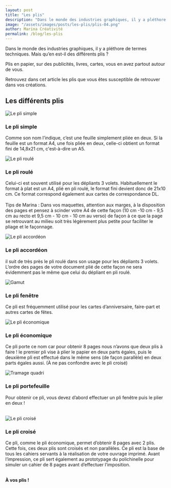 ```yaml
---
layout: post
title: "Les plis"
description: "Dans le monde des industries graphiques, il y a pléthore de termes techniques. Mais qu’en est-il des différents plis ?"
image: "/assets/images/posts/les-plis/plis-04.png"
author: Marina Créativité
permalink: /blog/les-plis
---
```

Dans le monde des industries graphiques, il y a pléthore de termes techniques. Mais qu’en est-il des différents plis ?

Plis en papier, sur des publicités, livres, cartes, vous en avez partout autour de vous. 

Retrouvez dans cet article les plis que vous êtes susceptible de retrouver dans vos créations.

## Les différents plis
<div class="container container-row centered-content">
    <div>
        <img alt="Le pli simple" class="medium" src="{{"/assets/images/posts/les-plis/PLI-SIMPLE.png" | relative_url }}" />
    </div>
    <div class="container-item-1">
     <h3>Le pli simple</h3>
        <p>
            Comme son nom l’indique, c’est une feuille simplement pliée en deux. Si la feuille est un format A4, une fois pliée en deux, celle-ci obtient un format fini de 14,8x21 cm, c'est-à-dire un A5. 
        </p>
    </div>
</div>    

<div class="container container-row centered-content">    
    <div>
        <img alt="Le pli roulé" class="medium" src="{{"/assets/images/posts/les-plis/PLI-ROULE.png" | relative_url }}" />
    </div>
    <div class="container-item-1">
        <h3>Le pli roulé</h3>
        <p>
            Celui-ci est souvent utilisé pour les dépliants 3 volets. Habituellement le format à plat est un A4, plié en pli roulé, le format fini devient donc de 21x10 cm. Ce format correspond également aux cartes de correspondance DL. <br><br>
            Tips de Marina : Dans vos maquettes, attention aux marges, à la disposition des pages et pensez à scinder votre A4 de cette façon (10 cm -10 cm - 9,5 cm au recto et 9,5 cm - 10 cm - 10 cm au verso) de façon à ce que la page se retrouvant au milieu soit très légèrement plus petite pour faciliter le pliage et le façonnage. 
        </p>
    </div>
</div>

<div class="container container-row centered-content">    
    <div>
        <img alt="Le pli accordéon" class="medium" src="{{"/assets/images/posts/les-plis/PLI-ACCORDEON.png" | relative_url }}" />
    </div>
    <div class="container-item-1">
        <h3>Le pli accordéon</h3>
        <p>
           il suit de très près le pli roulé dans son usage pour les dépliants 3 volets. L’ordre des pages de votre document plié de cette façon ne sera évidemment pas le même que celui du dépliant en pli roulé.
        </p>
    </div>
</div>

<div class="container container-row centered-content">    
    <div>
        <img alt="Gamut" class="medium" src="{{"/assets/images/posts/les-plis/PLI-FENETRE.png" | relative_url }}" />
    </div>
    <div class="container-item-1">
        <h3>Le pli fenêtre</h3>
        <p>
            Ce pli est fréquemment utilisé pour les cartes d’anniversaire, faire-part et autres cartes de fêtes.
        </p>
    </div>
</div>

<div class="container container-row centered-content">    
    <div>
        <img alt="Le pli économique" class="medium" src="{{"/assets/images/posts/les-plis/PLI-ECONOMIQUE.png" | relative_url }}" />
    </div>
    <div class="container-item-1">
        <h3>Le pli économique</h3>
        <p>
            Ce pli porte ce nom car pour obtenir 8 pages nous n’avons que deux plis à faire ! le premier pli vise à plier le papier en deux parts égales, puis le deuxième pli est effectué dans le même sens (de façon parallèle) en deux parts égales aussi. (À ne pas confondre avec le pli croisé)
        </p>
    </div>
</div>

<div class="container container-row centered-content">    
    <div>
        <img alt="Tramage quadri" class="medium" src="{{"/assets/images/posts/les-plis/PLI-PORTE-FEUILLE.png" | relative_url }}" />
    </div>
    <div class="container-item-1">
        <h3>Le pli portefeuille</h3>
        <p>
            Pour obtenir ce pli, vous devez d’abord effectuer un pli fenêtre puis le plier en deux ! <br/><br/>
        </p>
    </div>
</div>

<div class="container container-row centered-content">    
    <div>
        <img alt="Le pli croisé" class="medium" src="{{"/assets/images/posts/les-plis/PLI-CROISE.png" | relative_url }}" />
    </div>
    <div class="container-item-1">
        <h3>Le pli croisé</h3>
        <p>
            Ce pli, comme le pli économique, permet d’obtenir 8 pages avec 2 plis. Cette fois, ces deux plis sont croisés et non parallèles. Ce pli est la base de tous les cahiers servants à la réalisation de votre ouvrage imprimé. Avant l’impression, ce pli sert également au prototypage du polichinelle pour simuler un cahier de 8 pages avant d’effectuer l’imposition. <br/><br/>
        </p>
    </div>
</div>


<p><b>À vos plis !</b></p>